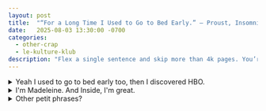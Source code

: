 ```yaml
---
layout: post
title:  "“For a Long Time I Used to Go to Bed Early.” — Proust, Insomnia & Other Kinky Shit"
date:   2025-08-03 13:30:00 -0700
categories:
  - other-crap
  - le-kulture-klub
description: "Flex a single sentence and skip more than 4k pages. You’re welcome."
---
```


<div class="flashcard">
  <details>
    <summary class="silk-hover">Yeah I used to go to bed early too, then I discovered HBO.</summary>
    <div class="back">
      <ul>
        <li>Title of post = 1st line of Marcel Proust's absolute unit of a <span class="define">septology:<span class="tooltip">no, that's fake news. A 7-book series is a heptalogy. Thanks, JK Rowling for the correction.</span></span> <em>À la recherche du temps perdu</em></li>
        <ul>
          <li>Or I guess if you are <span class="define">un américain puant<span class="tooltip">Literal translation: A stinky American</span></span>, <em>Rembrance of Things Past (alt. In Search of Lost Time)</em></li>
          <li>So the whole <span class="define">'early to bed'<span class="tooltip">Longtemps, je me suis couché de bonne heure, in Francais, for the blue-bloods.</span></span> quote is also the 1st line of the 1st volume, <em><span class="define">Du côté de chez Swann<span class="tooltip">Swann's Way. But c'mon, doesn't the French read so much fancier?!</span></span></em></li>
        </ul>
        <li>Proust shat these 7 bad boys out over the course of 14 years, from 1913 to 1927.</li>
        <ul>
          <li>Correction: 11 years, since the last 3 were published after he died (I'm going to say, of dysentary).</li>
          <li>1.2M words, 4.2K pages, the longest novel on Earth now just spliced into tokens for o3-pro (or whatever tf they're on now).</li>
        </ul>
      </ul>
    </div>
  </details>
</div>

<div class="flashcard">
  <details>
    <summary>I'm Madeleine. And Inside, I'm great.</summary>
    <div class="back">
      <ul>
        <li>No, not the yellow-raincoated girl, I, as an almost-thirty-something adult, am jealous of, and wish the worst for.</li>
        <li>The cookie. Marcel dunks it in his lime-flower tea, eats it, and it, how you say, <i>sends him</i> (to a moment of his past, that is)</li>
        <li>No lie. It's the time-travel mechanism throughout this monstrosity. He calls them <span class="define">mémoire involontaires<span class="tooltip">Involuntary memories for the crude. I just call them cringe moments.</span></span></li>
      </ul>
    </div>
  </details>
</div>

<div class="flashcard">
  <details>
    <summary>Other petit phrases?</summary>
    <div class="back">
      <ul>
        <li>Les intermittences du cœur = "the heart's intermittences"</li>
        <ul>
            <li>As in intense surges of feeling, not palpitations. Consult your HMO for the latter.</li>
        </ul>
        <li>"Les vrais paradis sont les paradis qu’on a perdus." = "The only real paradises are the ones we've already lost."</li>
        <ul>
            <li>While it sounds sexy in French, wtf does it mean.</li>
            <img src="{{ '/assets/img/omelette-dexter-laboratory.gif' | relative_url }}"
             alt="cheesy omelette." />
        </ul>
        <li>le temps perdu / le temps retrouvé = "lost time / time regained"</li>
        <ul>
            <li>This is why I'm sure he dies of dysentary. He ends with a big fart.</li>
            <li>Moral of the story: "l’ œuvre d’art était le seul moyen de retrouver le Temps perdu...La vraie vie… c’est la littérature" = "The work of art was the only means of regaining Lost Time... Real life is literature."</li>
            <li>Now I just saved you >4k pages, and a shit ton of disappointment.</li>
        </ul>
      </ul>
    </div>
  </details>
</div>

